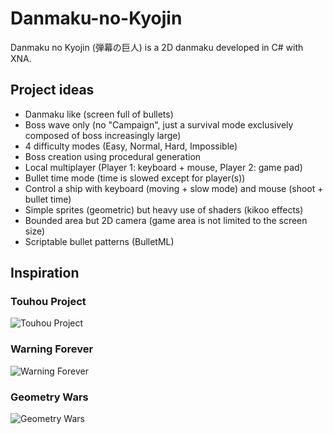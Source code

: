 # Danmaku-no-Kyojin

Danmaku no Kyojin (弾幕の巨人) is a 2D danmaku developed in C# with XNA.

## Project ideas

* Danmaku like (screen full of bullets)
* Boss wave only (no "Campaign", just a survival mode exclusively composed of boss increasingly large)
* 4 difficulty modes (Easy, Normal, Hard, Impossible)
* Boss creation using procedural generation
* Local multiplayer (Player 1: keyboard + mouse, Player 2: game pad)
* Bullet time mode (time is slowed except for player(s))
* Control a ship with keyboard (moving + slow mode) and mouse (shoot + bullet time)
* Simple sprites (geometric) but heavy use of shaders (kikoo effects)
* Bounded area but 2D camera (game area is not limited to the screen size)
* Scriptable bullet patterns (BulletML)

## Inspiration

### Touhou Project
![Touhou Project](http://www.freewebs.com/llawliets/Touhou_10.jpg)
### Warning Forever
![Warning Forever](http://mandarth.files.wordpress.com/2008/09/warningforevernq0.jpg)
### Geometry Wars
![Geometry Wars](http://www.maths.tcd.ie/~rshort/games/geometrywars/geowars.jpg)
